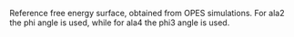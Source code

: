 Reference free energy surface, obtained from OPES simulations.
For ala2 the phi angle is used, while for ala4 the phi3 angle is used.
